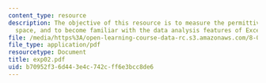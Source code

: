 ```yaml
---
content_type: resource
description: The objective of this resource is to measure the permittivity of free
  space, and to become familiar with the data analysis features of Excel.
file: /media/https%3A/open-learning-course-data-rc.s3.amazonaws.com/8-02t-electricity-and-magnetism-spring-2005/b70952f36d443e4c742cff6e3bcc8de6_exp02.pdf
file_type: application/pdf
resourcetype: Document
title: exp02.pdf
uid: b70952f3-6d44-3e4c-742c-ff6e3bcc8de6
---
```

